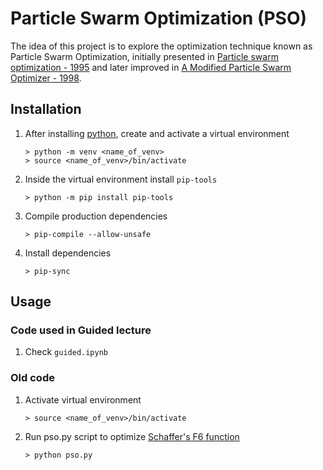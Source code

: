 # Particle Swarm Optimization (PSO)

The idea of this project is to explore the optimization technique known as Particle Swarm Optimization, initially presented in [Particle swarm optimization - 1995](https://www.cs.tufts.edu/comp/150GA/homeworks/hw3/_reading6%201995%20particle%20swarming.pdf) and later improved in [A Modified Particle Swarm Optimizer - 1998](https://www.researchgate.net/profile/Yuhui-Shi/publication/3755900_A_Modified_Particle_Swarm_Optimizer/links/54d9a9700cf24647581f009e/A-Modified-Particle-Swarm-Optimizer.pdf?origin=publication_detail).

## Installation

1. After installing [python](https://www.python.org/downloads/release/python-3910/), create and activate a virtual environment
   ```
   > python -m venv <name_of_venv>
   > source <name_of_venv>/bin/activate
   ```
2. Inside the virtual environment install `pip-tools`
   ```
   > python -m pip install pip-tools
   ```
3. Compile production dependencies
   ```
   > pip-compile --allow-unsafe
   ```
4. Install dependencies
   ```
   > pip-sync
   ```

## Usage

### Code used in Guided lecture

1. Check `guided.ipynb`

### Old code

1. Activate virtual environment
   ```
   > source <name_of_venv>/bin/activate
   ```
2. Run pso.py script to optimize [Schaffer's F6 function](https://arxiv.org/pdf/1207.4318.pdf#page=13)
   ```
   > python pso.py
   ```
